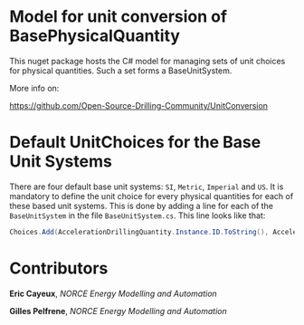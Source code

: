 # Model for unit conversion of BasePhysicalQuantity

This nuget package hosts the C# model for managing sets of unit choices for physical quantities.
Such a set forms a BaseUnitSystem.

More info on:

https://github.com/Open-Source-Drilling-Community/UnitConversion

# Default UnitChoices for the Base Unit Systems
There are four default base unit systems: `SI`, `Metric`, `Imperial` and `US`.
It is mandatory to define the unit choice for every physical quantities for
each of these based unit systems. This is done by adding a line for each
 of the `BaseUnitSystem` in the file `BaseUnitSystem.cs`. This line looks like that:
```csharp
Choices.Add(AccelerationDrillingQuantity.Instance.ID.ToString(), AccelerationDrillingQuantity.Instance.GetUnitChoice(AccelerationDrillingQuantity.UnitChoicesEnum.MetrePerSecondSquared).ID.ToString());
```

# Contributors

**Eric Cayeux**, *NORCE Energy Modelling and Automation*

**Gilles Pelfrene**, *NORCE Energy Modelling and Automation*
